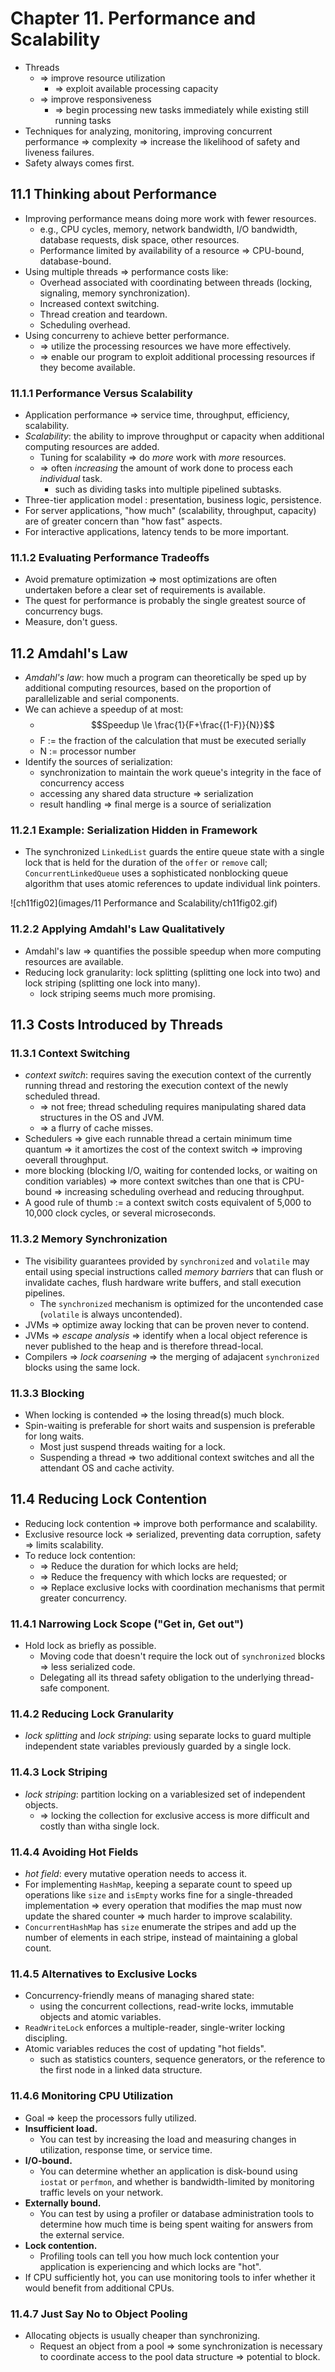 # Chapter 11. Performance and Scalability

* Threads
  * => improve resource utilization
    * => exploit available processing capacity
  * => improve responsiveness
    * => begin processing new tasks immediately while existing still running tasks
* Techniques for analyzing, monitoring, improving concurrent performance => complexity => increase the likelihood of safety and liveness failures.
* Safety always comes first.

## 11.1 Thinking about Performance

* Improving performance means doing more work with fewer resources.
  * e.g., CPU cycles, memory, network bandwidth, I/O bandwidth, database requests, disk space, other resources.
  * Performance limited by availability of a resource => CPU-bound, database-bound.
* Using multiple threads => performance costs like:
  * Overhead associated with coordinating between threads (locking, signaling, memory synchronization).
  * Increased context switching.
  * Thread creation and teardown.
  * Scheduling overhead.
* Using concurreny to achieve better performance.
  * => utilize the processing resources we have more effectively.
  * => enable our program to exploit additional processing resources if they become available.

### 11.1.1 Performance Versus Scalability

* Application performance => service time, throughput, efficiency, scalability.
* *Scalability*: the ability to improve throughput or capacity when additional computing resources are added.
  * Tuning for scalability => do *more* work with *more* resources.
  * => often *increasing* the amount of work done to process each *individual* task.
    * such as dividing tasks into multiple pipelined subtasks.
* Three-tier application model : presentation, business logic, persistence.
* For server applications, "how much" (scalability, throughput, capacity) are of greater concern than "how fast" aspects.
* For interactive applications, latency tends to be more important.

### 11.1.2 Evaluating Performance Tradeoffs

* Avoid premature optimization => most optimizations are often undertaken before a clear set of requirements is available.
* The quest for performance is probably the single greatest source of concurrency bugs.
* Measure, don't guess.

## 11.2 Amdahl's Law

* *Amdahl's law*: how much a program can theoretically be sped up by additional computing resources, based on the proportion of parallelizable and serial components.
* We can achieve a speedup of at most:
  * $$Speedup \le \frac{1}{F+\frac{(1-F)}{N}}$$
  * F := the fraction of the calculation that must be executed serially
  * N := processor number
* Identify the sources of serialization:
  * synchronization to maintain the work queue's integrity in the face of concurrency access
  * accessing any shared data structure => serialization
  * result handling => final merge is a source of serialization

### 11.2.1 Example: Serialization Hidden in Framework

* The synchronized `LinkedList` guards the entire queue state with a single lock that is held for the duration of the `offer` or `remove` call; `ConcurrentLinkedQueue` uses a sophisticated nonblocking queue algorithm that uses atomic references to update individual link pointers.

![ch11fig02](images/11 Performance and Scalability/ch11fig02.gif)

### 11.2.2 Applying Amdahl's Law Qualitatively

* Amdahl's law => quantifies the possible speedup when more computing resources are available.
* Reducing lock granularity: lock splitting (splitting one lock into two) and lock striping (splitting one lock into many).
  * lock striping seems much more promising.

## 11.3 Costs Introduced by Threads

### 11.3.1 Context Switching

* *context switch*: requires saving the execution context of the currently running thread and restoring the execution context of the newly scheduled thread.
  * => not free; thread scheduling requires manipulating shared data structures in the OS and JVM.
  * => a flurry of cache misses.
* Schedulers => give each runnable thread a certain minimum time quantum => it amortizes the cost of the context switch => improving oeverall throughput.
* more blocking (blocking I/O, waiting for contended locks, or waiting on condition variables) => more context switches than one that is CPU-bound => increasing scheduling overhead and reducing throughput.
* A good rule of thumb := a context switch costs equivalent of 5,000 to 10,000 clock cycles, or several microseconds.

### 11.3.2 Memory Synchronization

* The visibility guarantees provided by `synchronized` and `volatile` may entail using special instructions called *memory barriers* that can flush or invalidate caches, flush hardware write buffers, and stall execution pipelines.
  * The `synchronized` mechanism is optimized for the uncontended case (`volatile` is always uncontended).
* JVMs => optimize away locking that can be proven never to contend.
* JVMs => *escape analysis* => identify when a local object reference is never published to the heap and is therefore thread-local.
* Compilers => *lock coarsening* => the merging of adajacent `synchronized` blocks using the same lock.

### 11.3.3 Blocking

* When locking is contended => the losing thread(s) much block.
* Spin-waiting is preferable for short waits and suspension is preferable for long waits.
  * Most just suspend threads waiting for a lock.
  * Suspending a thread => two additional context switches and all the attendant OS and cache activity.

## 11.4 Reducing Lock Contention

* Reducing lock contention => improve both performance and scalability.
* Exclusive resource lock => serialized, preventing data corruption, safety => limits scalability.
* To reduce lock contention:
  * => Reduce the duration for which locks are held;
  * => Reduce the frequency with which locks are requested; or
  * => Replace exclusive locks with coordination mechanisms that permit greater concurrency.

### 11.4.1 Narrowing Lock Scope ("Get in, Get out")

* Hold lock as briefly as possible.
  * Moving code that doesn't require the lock out of `synchronized` blocks => less serialized code.
  * Delegating all its thread safety obligation to the underlying thread-safe component.

### 11.4.2 Reducing Lock Granularity

* *lock splitting* and *lock striping*: using separate locks to guard multiple independent state variables previously guarded by a single lock.

### 11.4.3 Lock Striping

* *lock striping*: partition locking on a variablesized set of independent objects.
  * => locking the collection for exclusive access is more difficult and costly than witha single lock.

### 11.4.4 Avoiding Hot Fields

* *hot field*: every mutative operation needs to access it.
* For implementing `HashMap`, keeping a separate count to speed up operations like `size` and `isEmpty` works fine for a single-threaded implementation => every operation that modifies the map must now update the shared counter => much harder to improve scalability.
* `ConcurrentHashMap` has `size` enumerate the stripes and add up the number of elements in each stripe, instead of maintaining a global count.

### 11.4.5 Alternatives to Exclusive Locks

* Concurrency-friendly means of managing shared state:
  * using the concurrent collections, read-write locks, immutable objects and atomic variables.
* `ReadWriteLock` enforces a multiple-reader, single-writer locking discipling.
* Atomic variables reduces the cost of updating "hot fields".
  * such as statistics counters, sequence generators, or the reference to the first node in a linked data structure.

### 11.4.6 Monitoring CPU Utilization

* Goal => keep the processors fully utilized.
* **Insufficient load.**
  * You can test by increasing the load and measuring changes in utilization, response time, or service time.
* **I/O-bound.**
  * You can determine whether an application is disk-bound using `iostat` or `perfmon`, and whether is bandwidth-limited by monitoring traffic levels on your network.
* **Externally bound.**
  * You can test by using a profiler or database administration tools to determine how much time is being spent waiting for answers from the external service.
* **Lock contention.**
  * Profiling tools can tell you how much lock contention your application is experiencing and which locks are "hot".
* If CPU sufficiently hot, you can use monitoring tools to infer whether it would benefit from additional CPUs.

### 11.4.7 Just Say No to Object Pooling

* Allocating objects is usually cheaper than synchronizing.
  * Request an object from a pool => some synchronization is necessary to coordinate access to the pool data structure => potential to block.
